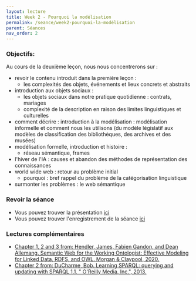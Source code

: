 ```yaml
---
layout: lecture
title: Week 2 - Pourquoi la modélisation
permalink: /seance/week2-pourquoi-la-modélisation
parent: Séances
nav_order: 2
---
```

### Objectifs:

Au cours de la deuxième leçon, nous nous concentrerons sur :

- revoir le contenu introduit dans la première leçon :
	- les complexités des objets, événements et lieux concrets et abstraits
- introduction aux objets sociaux :
	- les objets sociaux dans notre pratique quotidienne : contrats, mariages
	- complexité de la description en raison des limites linguistiques et culturelles
- comment décrire : introduction à la modélisation : modélisation informelle et comment nous les utilisons (du modèle législatif aux modèles de classification des bibliothèques, des archives et des musées)
- modélisation formelle, introduction et histoire :
	- réseau sémantique, frames
- l'hiver de l'IA : causes et abandon des méthodes de représentation des connaissances
- world wide web : retour au problème initial
	- pourquoi : bref rappel du problème de la catégorisation linguistique 
- surmonter les problèmes : le web sémantique


### Revoir la séance

- Vous pouvez trouver la présentation [ici](../slides/KR2.pdf) 
- Vous pouvez trouver l'enregistrement de la séance [ici](https://mediaserver.unige.ch/play/156498)



### Lectures complémentaires

- [Chapter 1, 2 and 3 from: Hendler, James, Fabien Gandon, and Dean Allemang. Semantic Web for the Working Ontologist: Effective Modeling for Linked Data, RDFS, and OWL. Morgan & Claypool, 2020.](https://drive.switch.ch/index.php/s/1GwjZQiEViM2tNM)
- [Chapter 2 from: DuCharme, Bob. Learning SPARQL: querying and updating with SPARQL 1.1. " O'Reilly Media, Inc.", 2013.](https://drive.switch.ch/index.php/s/rPhcQA3gi0qI8Pk)
